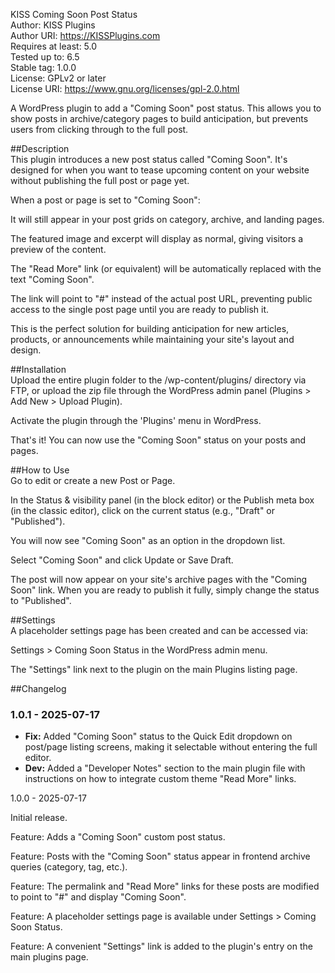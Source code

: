 KISS Coming Soon Post Status  
Author: KISS Plugins  
Author URI: https://KISSPlugins.com  
Requires at least: 5.0  
Tested up to: 6.5  
Stable tag: 1.0.0  
License: GPLv2 or later  
License URI: https://www.gnu.org/licenses/gpl-2.0.html  

A WordPress plugin to add a "Coming Soon" post status. This allows you to show posts in archive/category pages to build anticipation, but prevents users from clicking through to the full post.

##Description  
This plugin introduces a new post status called "Coming Soon". It's designed for when you want to tease upcoming content on your website without publishing the full post or page yet.

When a post or page is set to "Coming Soon":

It will still appear in your post grids on category, archive, and landing pages.

The featured image and excerpt will display as normal, giving visitors a preview of the content.

The "Read More" link (or equivalent) will be automatically replaced with the text "Coming Soon".

The link will point to "#" instead of the actual post URL, preventing public access to the single post page until you are ready to publish it.

This is the perfect solution for building anticipation for new articles, products, or announcements while maintaining your site's layout and design.

##Installation  
Upload the entire plugin folder to the /wp-content/plugins/ directory via FTP, or upload the zip file through the WordPress admin panel (Plugins > Add New > Upload Plugin).

Activate the plugin through the 'Plugins' menu in WordPress.

That's it! You can now use the "Coming Soon" status on your posts and pages.

##How to Use  
Go to edit or create a new Post or Page.

In the Status & visibility panel (in the block editor) or the Publish meta box (in the classic editor), click on the current status (e.g., "Draft" or "Published").

You will now see "Coming Soon" as an option in the dropdown list.

Select "Coming Soon" and click Update or Save Draft.

The post will now appear on your site's archive pages with the "Coming Soon" link. When you are ready to publish it fully, simply change the status to "Published".

##Settings  
A placeholder settings page has been created and can be accessed via:

Settings > Coming Soon Status in the WordPress admin menu.

The "Settings" link next to the plugin on the main Plugins listing page.

##Changelog  

### 1.0.1 - 2025-07-17
* **Fix:** Added "Coming Soon" status to the Quick Edit dropdown on post/page listing screens, making it selectable without entering the full editor.
* **Dev:** Added a "Developer Notes" section to the main plugin file with instructions on how to integrate custom theme "Read More" links.

1.0.0 - 2025-07-17

Initial release.

Feature: Adds a "Coming Soon" custom post status.

Feature: Posts with the "Coming Soon" status appear in frontend archive queries (category, tag, etc.).

Feature: The permalink and "Read More" links for these posts are modified to point to "#" and display "Coming Soon".

Feature: A placeholder settings page is available under Settings > Coming Soon Status.

Feature: A convenient "Settings" link is added to the plugin's entry on the main plugins page.

